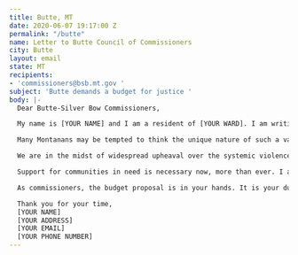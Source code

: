```yaml
---
title: Butte, MT
date: 2020-06-07 19:17:00 Z
permalink: "/butte"
name: Letter to Butte Council of Commissioners
city: Butte
layout: email
state: MT
recipients:
- 'commissioners@bsb.mt.gov '
subject: 'Butte demands a budget for justice '
body: |-
  Dear Butte-Silver Bow Commissioners,

  My name is [YOUR NAME] and I am a resident of [YOUR WARD]. I am writing to demand that the Council adopts a budget that prioritizes community well-being and redirects funding away from the police.

  Many Montanans may be tempted to think the unique nature of such a vast, yet sparsely-populated state minimizes the likelihood of police brutality in our small city communities. However, as reported by the Billings Gazette last year, Montana ranked ninth in killings by police per capita. In 2017, the Great Falls Tribune reported Montana police killings reached a total higher than the previous six years. These figures are alarming, but don’t tell the full story. Under Montana Code § 2-6-102 and Article II, Section 10 of the Montana Constitution, police disciplinary records are exempt from disclosure if there is an "individual privacy interest that clearly exceeds the merits of public disclosure." Montana police forces operate within a culture of impunity, and as the members of the communities they are supposed to be protecting, we can’t even begin to grasp the scope of their violence.

  We are in the midst of widespread upheaval over the systemic violence of policing. Empty gestures and suggestions of “reform” are inadequate and unacceptable. I am demanding that real change be made to the way this city allocates its resources.

  Support for communities in need is necessary now, more than ever. I am demanding that the City Council defund the Butte Law Enforcement Department. I join the calls of those across the country to defund the police. I am demanding a budget that adequately and effectively meets the needs of at-risk Butte residents during this trying and uncertain time, when livelihoods are on the line. I am demanding a budget that supports community wellbeing, rather than empowering the police forces that tear them apart.

  As commissioners, the budget proposal is in your hands. It is your duty to represent your constituents. I am urging you to completely revise the budget for the 2020-2021 fiscal year, and to fund the social programs proven to be more effective than policing at promoting community safety and equity. Have the courage to be a leader of the change this city, state, and country desperately needs.

  Thank you for your time,
  [YOUR NAME]
  [YOUR ADDRESS]
  [YOUR EMAIL]
  [YOUR PHONE NUMBER]
---
```

